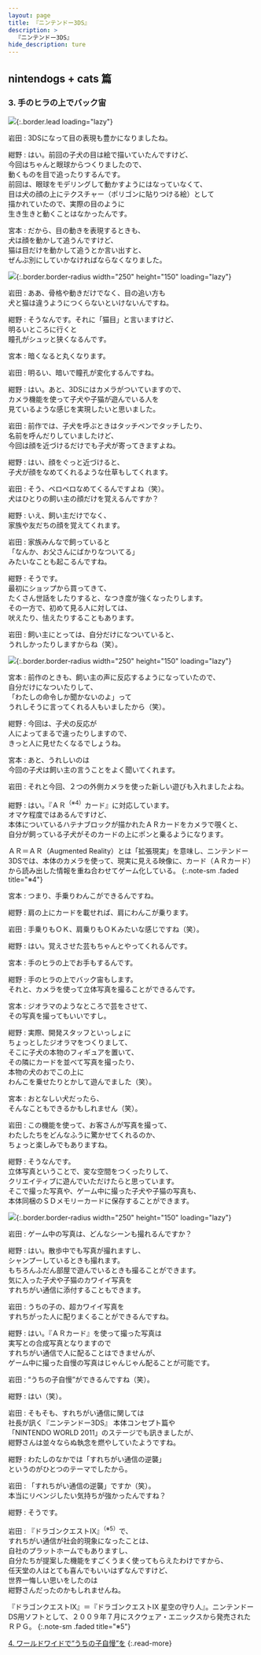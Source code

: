```yaml
---
layout: page
title: 『ニンテンドー3DS』
description: >
  『ニンテンドー3DS』
hide_description: ture
---
```


## nintendogs + cats 篇

### 3. 手のヒラの上でバック宙

![](/interviews/jp/3ds/hardware/vol4/img/mainvisual3.jpg){:.border.lead loading="lazy"}

岩田
: 3DSになって目の表現も豊かになりましたね。

紺野
: はい。前回の子犬の目は絵で描いていたんですけど、<br>今回はちゃんと眼球からつくりましたので、<br>動くものを目で追ったりするんです。<br>前回は、眼球をモデリングして動かすようにはなっていなくて、<br>目は犬の顔の上にテクスチャー（ポリゴンに貼りつける絵）として<br>描かれていたので、実際の目のように<br>生き生きと動くことはなかったんです。

宮本
: だから、目の動きを表現するときも、<br>犬は顔を動かして追うんですけど、<br>猫は目だけを動かして追うとか言い出すと、<br>ぜんぶ別にしていかなければならなくなりました。

![](/interviews/jp/3ds/hardware/vol4/img/photo7.jpg){:.border.border-radius width="250" height="150"  loading="lazy"}

岩田
: ああ、骨格や動きだけでなく、目の追い方も<br>犬と猫は違うようにつくらないといけないんですね。

紺野
: そうなんです。それに「猫目」と言いますけど、<br>明るいところに行くと<br>瞳孔がシュッと狭くなるんです。

宮本
: 暗くなると丸くなります。

岩田
: 明るい、暗いで瞳孔が変化するんですね。

紺野
: はい。あと、3DSにはカメラがついていますので、<br>カメラ機能を使って子犬や子猫が遊んでいる人を<br>見ているような感じを実現したいと思いました。

岩田
: 前作では、子犬を呼ぶときはタッチペンでタッチしたり、<br>名前を呼んだりしていましたけど、<br>今回は顔を近づけるだけでも子犬が寄ってきますよね。

紺野
: はい、顔をぐっと近づけると、<br>子犬が顔をなめてくれるような仕草もしてくれます。

岩田
: そう、ペロペロなめてくるんですよね（笑）。<br>犬はひとりの飼い主の顔だけを覚えるんですか？

紺野
: いえ、飼い主だけでなく、<br>家族や友だちの顔を覚えてくれます。

岩田
: 家族みんなで飼っていると<br>「なんか、お父さんにばかりなついてる」<br>みたいなことも起こるんですね。

紺野
: そうです。<br>最初にショップから買ってきて、<br>たくさん世話をしたりすると、なつき度が強くなったりします。<br>その一方で、初めて見る人に対しては、<br>吠えたり、怯えたりすることもあります。

岩田
: 飼い主にとっては、自分だけになついていると、<br>うれしかったりしますからね（笑）。

![](/interviews/jp/3ds/hardware/vol4/img/photo8.jpg){:.border.border-radius width="250" height="150"  loading="lazy"}

宮本
: 前作のときも、飼い主の声に反応するようになっていたので、<br>自分だけになついたりして、<br>「わたしの命令しか聞かないのよ」って<br>うれしそうに言ってくれる人もいましたから（笑）。

紺野
: 今回は、子犬の反応が<br>人によってまるで違ったりしますので、<br>きっと人に見せたくなるでしょうね。

宮本
: あと、うれしいのは<br>今回の子犬は飼い主の言うことをよく聞いてくれます。

岩田
: それと今回、２つの外側カメラを使った新しい遊びも入れましたよね。

紺野
: はい。『ＡＲ<sup>（※4）</sup>カード』に対応しています。<br>オマケ程度ではあるんですけど、<br>本体についているハテナブロックが描かれたＡＲカードをカメラで覗くと、<br>自分が飼っている子犬がそのカードの上にポンと乗るようになります。


ＡＲ＝ＡＲ（Augmented Reality）とは「拡張現実」を意味し、ニンテンドー3DSでは、本体のカメラを使って、現実に見える映像に、カード（ＡＲカード）から読み出した情報を重ね合わせてゲーム化している。
{:.note-sm .faded title="※4"}

宮本
: つまり、手乗りわんこができるんですね。

紺野
: 肩の上にカードを載せれば、肩にわんこが乗ります。

岩田
: 手乗りもＯＫ、肩乗りもＯＫみたいな感じですね（笑）。

紺野
: はい。覚えさせた芸もちゃんとやってくれるんです。

宮本
: 手のヒラの上でお手もするんです。

紺野
: 手のヒラの上でバック宙もします。<br>それと、カメラを使って立体写真を撮ることができるんです。

宮本
: ジオラマのようなところで芸をさせて、<br>その写真を撮ってもいいですし。

紺野
: 実際、開発スタッフといっしょに<br>ちょっとしたジオラマをつくりまして、<br>そこに子犬の本物のフィギュアを置いて、<br>その隣にカードを並べて写真を撮ったり、<br>本物の犬のおでこの上に<br>わんこを乗せたりとかして遊んでました（笑）。

宮本
: おとなしい犬だったら、<br>そんなこともできるかもしれません（笑）。

岩田
: この機能を使って、お客さんが写真を撮って、<br>わたしたちをどんなふうに驚かせてくれるのか、<br>ちょっと楽しみでもありますね。

紺野
: そうなんです。<br>立体写真ということで、変な空間をつくったりして、<br>クリエイティブに遊んでいただけたらと思っています。<br>そこで撮った写真や、ゲーム中に撮った子犬や子猫の写真も、<br>本体同梱のＳＤメモリーカードに保存することができます。

![](/interviews/jp/3ds/hardware/vol4/img/photo9.jpg){:.border.border-radius width="250" height="150"  loading="lazy"}

岩田
: ゲーム中の写真は、どんなシーンも撮れるんですか？

紺野
: はい。散歩中でも写真が撮れますし、<br>シャンプーしているときも撮れます。<br>もちろんふだん部屋で遊んでいるときも撮ることができます。<br>気に入った子犬や子猫のカワイイ写真を<br>すれちがい通信に添付することもできます。

岩田
: うちの子の、超カワイイ写真を<br>すれちがった人に配りまくることができるんですね。

紺野
: はい。『ＡＲカード』を使って撮った写真は<br>実写との合成写真となりますので<br>すれちがい通信で人に配ることはできませんが、<br>ゲーム中に撮った自慢の写真はじゃんじゃん配ることが可能です。

岩田
: “うちの子自慢”ができるんですね（笑）。

紺野
: はい（笑）。

岩田
: そもそも、すれちがい通信に関しては<br>社長が訊く『ニンテンドー3DS』 本体コンセプト篇や<br>「NINTENDO WORLD 2011」のステージでも訊きましたが、<br>紺野さんは並々ならぬ執念を燃やしていたようですね。

紺野
: わたしのなかでは「すれちがい通信の逆襲」<br>というのがひとつのテーマでしたから。

岩田
: 「すれちがい通信の逆襲」ですか（笑）。<br>本当にリベンジしたい気持ちが強かったんですね？ 

紺野
: そうです。

岩田
: 『ドラゴンクエストIX』<sup>（※5）</sup>で、<br>すれちがい通信が社会的現象になったことは、<br>自社のプラットホームでもありますし、<br>自分たちが提案した機能をすごくうまく使ってもらえたわけですから、<br>任天堂の人はとても喜んでもいいはずなんですけど、<br>世界一悔しい思いをしたのは<br>紺野さんだったのかもしれませんね。


『ドラゴンクエストIX』＝『ドラゴンクエストIX 星空の守り人』。ニンテンドーDS用ソフトとして、２００９年７月にスクウェア・エニックスから発売されたＲＰＧ。
{:.note-sm .faded title="※5"}



[4. ワールドワイドで“うちの子自慢”を](4.md)
{:.read-more}


